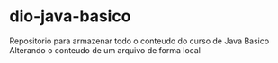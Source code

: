 # dio-java-basico
Repositorio para armazenar todo o conteudo do curso de Java Basico
Alterando o conteudo de um arquivo de forma local